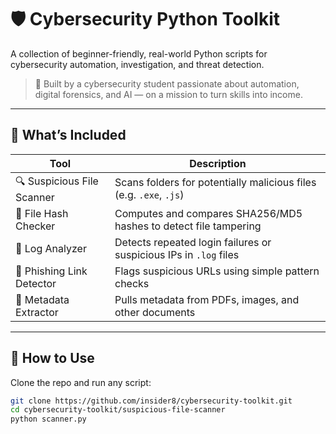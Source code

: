 # 🛡️ Cybersecurity Python Toolkit

A collection of beginner-friendly, real-world Python scripts for cybersecurity automation, investigation, and threat detection.

> 🔨 Built by a cybersecurity student passionate about automation, digital forensics, and AI — on a mission to turn skills into income.

---

## 🚀 What’s Included

| Tool                     | Description |
|--------------------------|-------------|
| 🔍 Suspicious File Scanner | Scans folders for potentially malicious files (e.g. `.exe`, `.js`) |
| 🔐 File Hash Checker      | Computes and compares SHA256/MD5 hashes to detect file tampering |
| 📑 Log Analyzer           | Detects repeated login failures or suspicious IPs in `.log` files |
| 🎣 Phishing Link Detector | Flags suspicious URLs using simple pattern checks |
| 🧾 Metadata Extractor     | Pulls metadata from PDFs, images, and other documents |

---

## 📂 How to Use

Clone the repo and run any script:

```bash
git clone https://github.com/insider8/cybersecurity-toolkit.git
cd cybersecurity-toolkit/suspicious-file-scanner
python scanner.py
